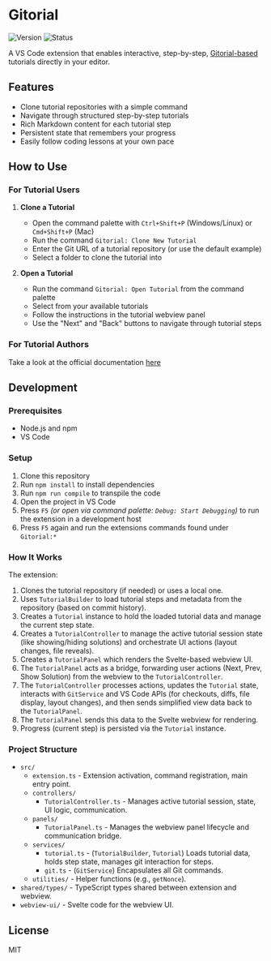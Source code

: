 # Gitorial

![Version](https://img.shields.io/badge/version-0.1.1--alpha-yellow)
![Status](https://img.shields.io/badge/status-experimental-orange)

A VS Code extension that enables interactive, step-by-step, [Gitorial-based](https://github.com/gitorial-sdk) tutorials directly in your editor.

## Features

- Clone tutorial repositories with a simple command
- Navigate through structured step-by-step tutorials
- Rich Markdown content for each tutorial step
- Persistent state that remembers your progress
- Easily follow coding lessons at your own pace

## How to Use

### For Tutorial Users

1. **Clone a Tutorial**
   - Open the command palette with `Ctrl+Shift+P` (Windows/Linux) or `Cmd+Shift+P` (Mac)
   - Run the command `Gitorial: Clone New Tutorial`
   - Enter the Git URL of a tutorial repository (or use the default example)
   - Select a folder to clone the tutorial into

2. **Open a Tutorial**
   - Run the command `Gitorial: Open Tutorial` from the command palette
   - Select from your available tutorials
   - Follow the instructions in the tutorial webview panel
   - Use the "Next" and "Back" buttons to navigate through tutorial steps

### For Tutorial Authors

Take a look at the official documentation [here](https://github.com/gitorial-sdk)

## Development

### Prerequisites

- Node.js and npm
- VS Code

### Setup

1. Clone this repository
2. Run `npm install` to install dependencies
3. Run `npm run compile` to transpile the code
4. Open the project in VS Code
5. Press `F5` _(or open via command palette: `Debug: Start Debugging`)_ to run the extension in a development host
6. Press `F5` again and run the extensions commands found under `Gitorial:*`

### How It Works

The extension:

1. Clones the tutorial repository (if needed) or uses a local one.
2. Uses `TutorialBuilder` to load tutorial steps and metadata from the repository (based on commit history).
3. Creates a `Tutorial` instance to hold the loaded tutorial data and manage the current step state.
4. Creates a `TutorialController` to manage the active tutorial session state (like showing/hiding solutions) and orchestrate UI actions (layout changes, file reveals).
5. Creates a `TutorialPanel` which renders the Svelte-based webview UI.
6. The `TutorialPanel` acts as a bridge, forwarding user actions (Next, Prev, Show Solution) from the webview to the `TutorialController`.
7. The `TutorialController` processes actions, updates the `Tutorial` state, interacts with `GitService` and VS Code APIs (for checkouts, diffs, file display, layout changes), and then sends simplified view data back to the `TutorialPanel`.
8. The `TutorialPanel` sends this data to the Svelte webview for rendering.
9. Progress (current step) is persisted via the `Tutorial` instance.

### Project Structure

- `src/`
  - `extension.ts` - Extension activation, command registration, main entry point.
  - `controllers/`
    - `TutorialController.ts` - Manages active tutorial session, state, UI logic, communication.
  - `panels/`
    - `TutorialPanel.ts` - Manages the webview panel lifecycle and communication bridge.
  - `services/`
    - `tutorial.ts` - (`TutorialBuilder`, `Tutorial`) Loads tutorial data, holds step state, manages git interaction for steps.
    - `git.ts` - (`GitService`) Encapsulates all Git commands.
  - `utilities/` - Helper functions (e.g., `getNonce`).
- `shared/types/` - TypeScript types shared between extension and webview.
- `webview-ui/` - Svelte code for the webview UI.

## License

MIT
